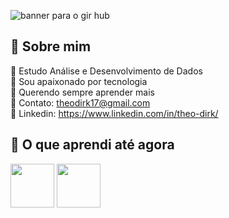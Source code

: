 ![banner para o gir hub](https://user-images.githubusercontent.com/111164834/194446500-eb37693a-f7df-4a57-977f-bcd1d4fcb51f.gif)

## 👾 Sobre mim 
  💫 Estudo Análise e Desenvolvimento de Dados     
  💫 Sou apaixonado por tecnologia       
  💫 Querendo sempre aprender mais       
  💫 Contato: theodirk17@gmail.com      
  💫 Linkedin: https://www.linkedin.com/in/theo-dirk/      

## 🚀 O que aprendi até agora 
  <img src="https://cdn.jsdelivr.net/gh/devicons/devicon/icons/html5/html5-original-wordmark.svg" width="70" height="70"/> <img src="https://cdn.jsdelivr.net/gh/devicons/devicon/icons/css3/css3-original-wordmark.svg" width="70" height="70" />
          
          

